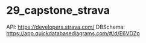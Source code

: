 # 29_capstone_strava

API: https://developers.strava.com/
DBSchema: https://app.quickdatabasediagrams.com/#/d/E6VDZp
